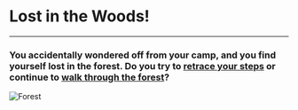 # Lost in the Woods!
---
### You accidentally wondered off from your camp, and you find yourself lost in the forest. Do you try to [retrace your steps](choice1.md) or continue to [walk through the forest](choice2.md)?
![Forest](https://i.pinimg.com/originals/f4/0a/5e/f40a5eebc67b4126f840ce225450ebac.jpg)